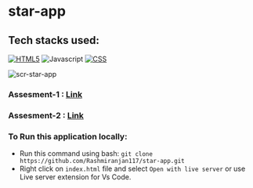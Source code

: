 # star-app

## Tech stacks used:
[![HTML5](https://img.shields.io/badge/HTML5-%23E34F26?style=for-the-badge&logo=html5&logoColor=white)](https://developer.mozilla.org/en-US/docs/Web/Guide/HTML/HTML5)
![Javascript](https://img.shields.io/badge/JavaScript-323330?style=for-the-badge&amp;logo=javascript&amp;logoColor=F7DF1E)
[![CSS](https://img.shields.io/badge/CSS-1572B6?style=for-the-badge&logo=css3&logoColor=white)](https://www.w3.org/Style/CSS/)


![scr-star-app](https://github.com/Rashmiranjan117/star-app/assets/107473816/829a03a2-3b72-4a3d-ba6d-77468cc7eaf0)




### Assesment-1 : <a href="https://endearing-capybara-4a1168.netlify.app/" target="blank">Link</a>

### Assesment-2 : <a href="https://replit.com/@RashmiranjanMah/MinimumPlane#index.js" target="blank">Link</a> 

### To Run this application locally:

- Run this command using bash: ```git clone https://github.com/Rashmiranjan117/star-app.git```
- Right click on ```index.html``` file and select ```Open with live server``` or use Live server extension for Vs Code.

